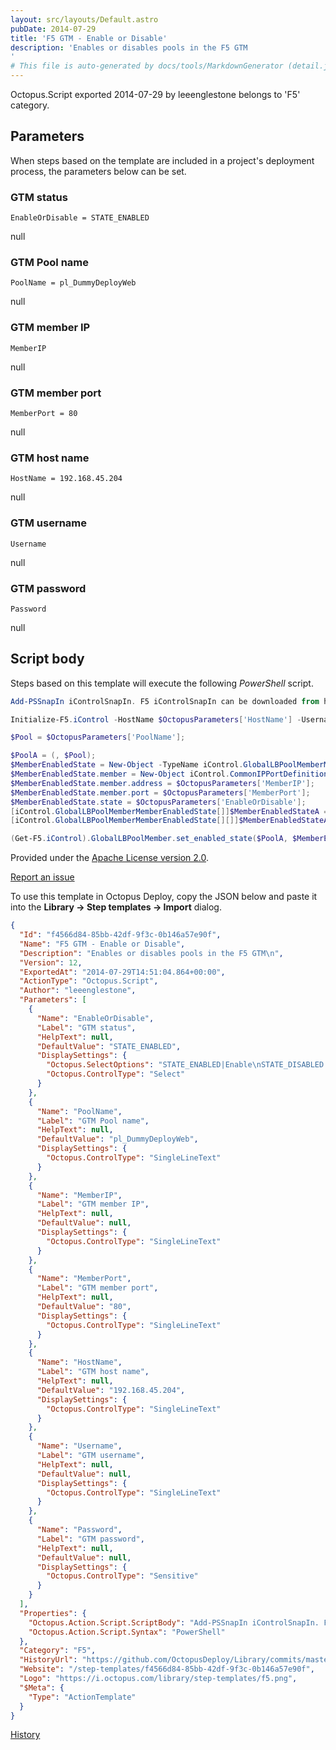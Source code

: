 ```yaml
---
layout: src/layouts/Default.astro
pubDate: 2014-07-29
title: 'F5 GTM - Enable or Disable'
description: 'Enables or disables pools in the F5 GTM
'
# This file is auto-generated by docs/tools/MarkdownGenerator (detail.js)
---
```


Octopus.Script exported 2014-07-29 by leeenglestone belongs to 'F5' category.

## Parameters

When steps based on the template are included in a project's deployment process, the parameters below can be set.


<div class="param">

### GTM status

`EnableOrDisable = STATE_ENABLED`

null

</div>
        
<div class="param">

### GTM Pool name

`PoolName = pl_DummyDeployWeb`

null

</div>
        
<div class="param">

### GTM member IP

`MemberIP`

null

</div>
        
<div class="param">

### GTM member port

`MemberPort = 80`

null

</div>
        
<div class="param">

### GTM host name

`HostName = 192.168.45.204`

null

</div>
        
<div class="param">

### GTM username

`Username`

null

</div>
        
<div class="param">

### GTM password

`Password`

null

</div>
        

## Script body

Steps based on this template will execute the following *PowerShell* script.

```PowerShell
Add-PSSnapIn iControlSnapIn. F5 iControlSnapIn can be downloaded from here https://devcentral.f5.com/articles/icontrol-cmdlets 

Initialize-F5.iControl -HostName $OctopusParameters['HostName'] -Username $OctopusParameters['Username'] -Password $OctopusParameters['Password']

$Pool = $OctopusParameters['PoolName'];

$PoolA = (, $Pool);
$MemberEnabledState = New-Object -TypeName iControl.GlobalLBPoolMemberMemberEnabledState;
$MemberEnabledState.member = New-Object iControl.CommonIPPortDefinition;
$MemberEnabledState.member.address = $OctopusParameters['MemberIP'];
$MemberEnabledState.member.port = $OctopusParameters['MemberPort'];
$MemberEnabledState.state = $OctopusParameters['EnableOrDisable'];
[iControl.GlobalLBPoolMemberMemberEnabledState[]]$MemberEnabledStateA = [iControl.GlobalLBPoolMemberMemberEnabledState[]](, $MemberEnabledState);
[iControl.GlobalLBPoolMemberMemberEnabledState[][]]$MemberEnabledStateAofA = [iControl.GlobalLBPoolMemberMemberEnabledState[][]](, $MemberEnabledStateA);

(Get-F5.iControl).GlobalLBPoolMember.set_enabled_state($PoolA, $MemberEnabledStateAofA);
```

Provided under the [Apache License version 2.0](https://github.com/OctopusDeploy/Library/blob/master/LICENSE.txt).

[Report an issue](https://github.com/OctopusDeploy/Library/issues/new?assignees=&labels=&projects=&template=bug-report.yml&title=Issue%20with%20F5%20GTM%20-%20Enable%20or%20Disable&step-template=F5%20GTM%20-%20Enable%20or%20Disable)

<div class="get-json">

To use this template in Octopus Deploy, copy the JSON below and paste it into the **Library → Step templates → Import** dialog.

```json
{
  "Id": "f4566d84-85bb-42df-9f3c-0b146a57e90f",
  "Name": "F5 GTM - Enable or Disable",
  "Description": "Enables or disables pools in the F5 GTM\n",
  "Version": 12,
  "ExportedAt": "2014-07-29T14:51:04.864+00:00",
  "ActionType": "Octopus.Script",
  "Author": "leeenglestone",
  "Parameters": [
    {
      "Name": "EnableOrDisable",
      "Label": "GTM status",
      "HelpText": null,
      "DefaultValue": "STATE_ENABLED",
      "DisplaySettings": {
        "Octopus.SelectOptions": "STATE_ENABLED|Enable\nSTATE_DISABLED|Disable",
        "Octopus.ControlType": "Select"
      }
    },
    {
      "Name": "PoolName",
      "Label": "GTM Pool name",
      "HelpText": null,
      "DefaultValue": "pl_DummyDeployWeb",
      "DisplaySettings": {
        "Octopus.ControlType": "SingleLineText"
      }
    },
    {
      "Name": "MemberIP",
      "Label": "GTM member IP",
      "HelpText": null,
      "DefaultValue": null,
      "DisplaySettings": {
        "Octopus.ControlType": "SingleLineText"
      }
    },
    {
      "Name": "MemberPort",
      "Label": "GTM member port",
      "HelpText": null,
      "DefaultValue": "80",
      "DisplaySettings": {
        "Octopus.ControlType": "SingleLineText"
      }
    },
    {
      "Name": "HostName",
      "Label": "GTM host name",
      "HelpText": null,
      "DefaultValue": "192.168.45.204",
      "DisplaySettings": {
        "Octopus.ControlType": "SingleLineText"
      }
    },
    {
      "Name": "Username",
      "Label": "GTM username",
      "HelpText": null,
      "DefaultValue": null,
      "DisplaySettings": {
        "Octopus.ControlType": "SingleLineText"
      }
    },
    {
      "Name": "Password",
      "Label": "GTM password",
      "HelpText": null,
      "DefaultValue": null,
      "DisplaySettings": {
        "Octopus.ControlType": "Sensitive"
      }
    }
  ],
  "Properties": {
    "Octopus.Action.Script.ScriptBody": "Add-PSSnapIn iControlSnapIn. F5 iControlSnapIn can be downloaded from here https://devcentral.f5.com/articles/icontrol-cmdlets \n\nInitialize-F5.iControl -HostName $OctopusParameters['HostName'] -Username $OctopusParameters['Username'] -Password $OctopusParameters['Password']\n\n$Pool = $OctopusParameters['PoolName'];\n\n$PoolA = (, $Pool);\n$MemberEnabledState = New-Object -TypeName iControl.GlobalLBPoolMemberMemberEnabledState;\n$MemberEnabledState.member = New-Object iControl.CommonIPPortDefinition;\n$MemberEnabledState.member.address = $OctopusParameters['MemberIP'];\n$MemberEnabledState.member.port = $OctopusParameters['MemberPort'];\n$MemberEnabledState.state = $OctopusParameters['EnableOrDisable'];\n[iControl.GlobalLBPoolMemberMemberEnabledState[]]$MemberEnabledStateA = [iControl.GlobalLBPoolMemberMemberEnabledState[]](, $MemberEnabledState);\n[iControl.GlobalLBPoolMemberMemberEnabledState[][]]$MemberEnabledStateAofA = [iControl.GlobalLBPoolMemberMemberEnabledState[][]](, $MemberEnabledStateA);\n\n(Get-F5.iControl).GlobalLBPoolMember.set_enabled_state($PoolA, $MemberEnabledStateAofA);",
    "Octopus.Action.Script.Syntax": "PowerShell"
  },
  "Category": "F5",
  "HistoryUrl": "https://github.com/OctopusDeploy/Library/commits/master/step-templates//opt/buildagent/work/75443764cd38076d/step-templates/f5-gtm-enable-or-disable.json",
  "Website": "/step-templates/f4566d84-85bb-42df-9f3c-0b146a57e90f",
  "Logo": "https://i.octopus.com/library/step-templates/f5.png",
  "$Meta": {
    "Type": "ActionTemplate"
  }
}
```

[History](https://github.com/OctopusDeploy/Library/commits/master/step-templates/https://github.com/OctopusDeploy/Library/commits/master/step-templates//opt/buildagent/work/75443764cd38076d/step-templates/f5-gtm-enable-or-disable.json)

</div>
